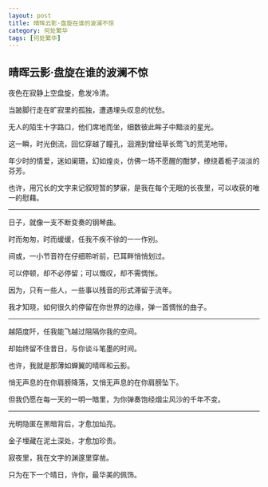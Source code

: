 ```yaml
---
layout: post
title: 晴晖云影·盘旋在谁的波澜不惊
category: 何处繁华
tags: [何处繁华]
---
```


## 晴晖云影·盘旋在谁的波澜不惊

夜色在寂静上空盘旋，愈发冷清。

当跛脚行走在旷寂里的孤独，遭遇埋头叹息的忧愁。

无人的陌生十字路口，他们席地而坐，细数彼此眸子中黯淡的星光。

这一瞬，时光倒流，回忆穿越了瞳孔，洄溯到曾经草长莺飞的荒芜地带。

年少时的情爱，迷如阑珊，幻如煌炎，仿佛一场不愿醒的酣梦，缭绕着栀子淡淡的芬芳。

也许，用冗长的文字来记叙短暂的梦寐，是我在每个无眠的长夜里，可以收获的唯一的慰藉。

----

日子，就像一支不断变奏的钢琴曲。

时而匆匆，时而缓缓，任我不疾不徐的一一作别。

间或，一小节音符在仔细聆听前，已耳畔悄悄划过。

可以停顿，却不必停留；可以慨叹，却不需惆怅。

因为，只有一些人，一些事以残音的形式滞留于流年。

我才知晓，如何很久的停留在你世界的边缘，弹一首惆怅的曲子。

----

越陌度阡，任我能飞越过阻隔你我的空间。

却始终留不住昔日，与你谈斗笔墨的时间。

也许，我就是那薄如蝉翼的晴晖和云影。

悄无声息的在你肩膀降落，又悄无声息的在你肩膀坠下。

但我仍愿在每一天的一明一暗里，为你弹奏饱经烟尘风沙的千年不变。

----

光明隐匿在黑暗背后，才愈加灿亮。

金子埋藏在泥土深处，才愈加珍贵。

寂夜里，我在文字的渊邃里穿凿。

只为在下一个晴日，许你，最华美的佩饰。

